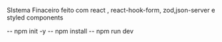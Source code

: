 SIstema Finaceiro feito com react , react-hook-form, zod,json-server e styled components


-- npm init -y
-- npm install 
-- npm run dev
